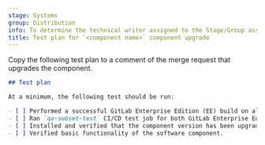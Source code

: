 ```yaml
---
stage: Systems
group: Distribution
info: To determine the technical writer assigned to the Stage/Group associated with this page, see https://handbook.gitlab.com/handbook/product/ux/technical-writing/#assignments
title: Test plan for `<component name>` component upgrade
---
```


Copy the following test plan to a comment of the merge request that upgrades the component.

```markdown
## Test plan

At a minimum, the following test should be run:

- [ ] Performed a successful GitLab Enterprise Edition (EE) build on all supported platforms.
- [ ] Ran `qa-subset-test` CI/CD test job for both GitLab Enterprise Edition and GitLab Community Edition.
- [ ] Installed and verified that the component version has been upgraded.
- [ ] Verified basic functionality of the software component.
```
